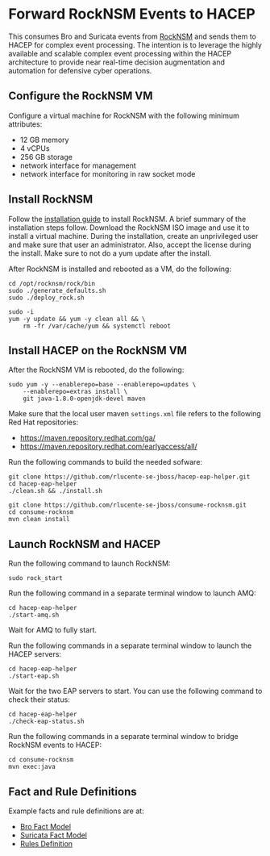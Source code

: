 # Forward RockNSM Events to HACEP
This consumes Bro and Suricata events from [RockNSM](http://rocknsm.io/)
and sends them to HACEP for complex event processing.  The intention
is to leverage the highly available and scalable complex event
processing within the HACEP architecture to provide near real-time
decision augmentation and automation for defensive cyber operations.

## Configure the RockNSM VM
Configure a virtual machine for RockNSM with the following minimum attributes:

* 12 GB memory
* 4 vCPUs
* 256 GB storage
* network interface for management
* network interface for monitoring in raw socket mode

## Install RockNSM
Follow the [installation guide](https://rocknsm.gitbooks.io/rocknsm-guide/content/build/install.html)
to install RockNSM.  A brief summary of the installation steps
follow.  Download the RockNSM ISO image and use it to install a
virtual machine.  During the installation, create an unprivileged
user and make sure that user an administrator.  Also, accept the
license during the install.  Make sure to not do a yum update after
the install.

After RockNSM is installed and rebooted as a VM, do the following:

    cd /opt/rocknsm/rock/bin
    sudo ./generate_defaults.sh
    sudo ./deploy_rock.sh

    sudo -i
    yum -y update && yum -y clean all && \
        rm -fr /var/cache/yum && systemctl reboot

## Install HACEP on the RockNSM VM
After the RockNSM VM is rebooted, do the following:

    sudo yum -y --enablerepo=base --enablerepo=updates \
        --enablerepo=extras install \
        git java-1.8.0-openjdk-devel maven

Make sure that the local user maven `settings.xml` file refers to
the following Red Hat repositories:

* https://maven.repository.redhat.com/ga/
* https://maven.repository.redhat.com/earlyaccess/all/

Run the following commands to build the needed sofware:

    git clone https://github.com/rlucente-se-jboss/hacep-eap-helper.git
    cd hacep-eap-helper
    ./clean.sh && ./install.sh

    git clone https://github.com/rlucente-se-jboss/consume-rocknsm.git
    cd consume-rocknsm
    mvn clean install

## Launch RockNSM and HACEP
Run the following command to launch RockNSM:

    sudo rock_start

Run the following command in a separate terminal window to launch
AMQ:

    cd hacep-eap-helper
    ./start-amq.sh

Wait for AMQ to fully start.

Run the following commands in a separate terminal window to launch
the HACEP servers:

    cd hacep-eap-helper
    ./start-eap.sh

Wait for the two EAP servers to start.  You can use the following
command to check their status:

    cd hacep-eap-helper
    ./check-eap-status.sh

Run the following commands in a separate terminal window to bridge
RockNSM events to HACEP:

    cd consume-rocknsm
    mvn exec:java

## Fact and Rule Definitions
Example facts and rule definitions are at:

* [Bro Fact Model](https://raw.githubusercontent.com/rlucente-se-jboss/hacep/dco-hacep/hacep-examples/hacep-model/src/main/java/it/redhat/hacep/playground/rules/model/BroFact.java)
* [Suricata Fact Model](https://raw.githubusercontent.com/rlucente-se-jboss/hacep/dco-hacep/hacep-examples/hacep-model/src/main/java/it/redhat/hacep/playground/rules/model/SuricataFact.java)
* [Rules Definition](https://raw.githubusercontent.com/rlucente-se-jboss/hacep/dco-hacep/hacep-examples/hacep-rules/src/main/resources/rules/rocknsm-demo.drl)

